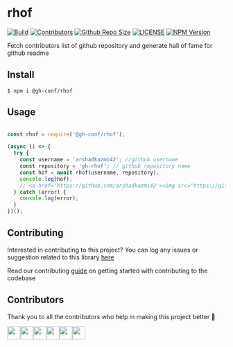 # rhof

<!-- Add Badges here -->
[![Build](https://img.shields.io/travis/com/gh-conf/rhof.svg)](https://travis-ci.com/gh-conf/rhof)
[![Contributors](https://img.shields.io/github/contributors/gh-conf/rhof.svg)](https://github.com/gh-conf/rhof/graphs/contributors)
[![Github Repo Size](https://img.shields.io/github/repo-size/gh-conf/rhof.svg)](https://github.com/gh-conf/rhof)
[![LICENSE](https://img.shields.io/npm/l/@gh-conf/rhof.svg)](https://github.com/gh-conf/rhof/LICENSE)
[![NPM Version](https://img.shields.io/npm/v/@gh-conf/rhof.svg)](https://www.npmjs.com/package/@gh-conf/rhof)

Fetch contributors list of github repository and generate hall of fame for github readme

## Install

```
$ npm i @gh-conf/rhof
```

## Usage

```javascript

const rhof = require('@gh-conf/rhof');

(async () => {
  try {
    const username = 'arshadkazmi42'; //github username
    const repository = 'gh-rhof'; // github repository name
    const hof = await rhof(username, repository);
    console.log(hof);
    // <a href='https://github.com/arshadkazmi42'><img src="https://github.com/arshadkazmi42.png" width="30" /></a>
  } catch (error) {
    console.log(error);
  }
})();


```


## Contributing

Interested in contributing to this project?
You can log any issues or suggestion related to this library [here](https://github.com/gh-conf/rhof/issues/new)

Read our contributing [guide](CONTRIBUTING.md) on getting started with contributing to the codebase

## Contributors

Thank you to all the contributors who help in making this project better :raised_hands:

<a href="https://github.com/arshadkazmi42"><img src="https://github.com/arshadkazmi42.png" width="30" /></a><a href="https://github.com/Sungmin-Park1"><img src="https://github.com/Sungmin-Park1.png" width="30" /></a><a href="https://github.com/lokesh541"><img src="https://github.com/lokesh541.png" width="30" /></a><a href="https://github.com/ice-bit"><img src="https://github.com/ice-bit.png" width="30" /></a><a href="https://github.com/William-Bowden"><img src="https://github.com/William-Bowden.png" width="30" /></a><a href="https://github.com/mcscrambles"><img src="https://github.com/mcscrambles.png" width="30" /></a>
